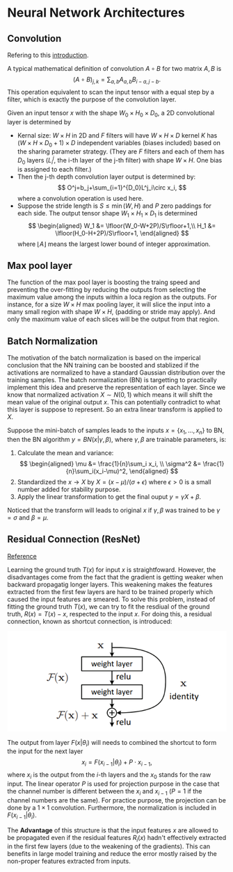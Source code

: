 #  Neural Network Architectures

## Convolution
Refering to this [introduction](https://cs231n.github.io/convolutional-networks/).

A typical mathematical definition of convolution $A\circ B$ for two matrix $A, B$ is
$$
(A\circ B)_{j,k}= \sum_{a,b}A_{a,b} B_{i-a,j-b}.
$$
This operation equivalent to scan the input tensor with a equal step by a filter, which is exactly the purpose of the convolution layer.

Given an input tensor $x$ with the shape $W_0\times H_0\times D_0$, a 2D convolutional layer is determined by
* Kernal size: $W\times H$ in 2D and $F$ filters will have $W\times H\times D$ kernel $K$ has $(W\times H\times D_0+1)\times D$ independent variables (biases included) based on the sharing parameter strategy. (They are $F$ filters and each of them has $D_0$ layers ($L^j_i$, the i-th layer of the j-th filter) with shape $W\times H$. One bias is assigned to each filter.)
* Then the j-th depth convolution layer output is determined by:
$$
O^j=b_j+\sum_{i=1}^{D_0}L^j_i\circ x_i,
$$
where a convolution operation is used here.
* Suppose the stride length is $S\le \min(W,H)$ and $P$ zero paddings for each side. The output tensor shape $W_1\times H_1\times D_1$ is determined
$$
\begin{aligned}
W_1 &= \lfloor(W_0-W+2P)/S\rfloor+1,\\
H_1 &= \lfloor(H_0-H+2P)/S\rfloor+1,
\end{aligned}
$$
where $\lfloor A\rfloor$ means the largest lower bound of integer approximation. 

## Max pool layer

The function of the max pool layer is boosting the traing speed and preventing the over-fitting by reducing the outputs from selecting the maximum value among the inputs within a loca region as the outputs. For instance, for a size $W\times H$ max pooling layer, it will slice the input into a many small region with shape $W\times H$, (padding or stride may apply). And only the maximum value of each slices will be the output from that region.

## Batch Normalization
The motivation of the batch normalization is based on the imperical conclusion that the NN training can be boosted and stablized if the activations are normalized to have a standard Gaussian distribution over the training samples. The batch normalization (BN) is targetting to practically implement this idea and preserve the representation of each layer. Since we know that normalized activation $X\sim N(0,1)$ which means it will shift the mean value of the original output $x$. This can potentially contradict to what this layer is suppose to represent. So an extra linear transform is applied to $X$. 

Suppose the mini-batch of samples leads to the inputs $x=\lbrace x_1,\dots, x_n\rbrace$ to BN, then the BN algorithm $y = BN(x|\gamma, \beta)$, where $\gamma,\beta$ are trainable parameters, is:
1. Calculate the mean and variance:
$$
\begin{aligned}
\mu &= \frac{1}{n}\sum_i x_i, \\
\sigma^2 &= \frac{1}{n}\sum_i(x_i-\mu)^2,
\end{aligned}
$$
2. Standardized the $x\to X$ by $X=(x-\mu)/(\sigma+\epsilon)$ where $\epsilon>0$ is a small number added for stability purpose. 
3. Apply the linear transformation to get the final ouput $y=\gamma X+\beta$.

Noticed that the transform will leads to original $x$ if $\gamma,\beta$ was trained to be $\gamma=\sigma$ and $\beta=\mu$. 

## Residual Connection (ResNet)

[Reference](https://arxiv.org/pdf/1512.03385.pdf)

Learning the ground truth $T(x)$ for input $x$ is straightfoward. However, the disadvantages come from the fact that the gradient is getting weaker when backward propagatig longer layers. This weakening makes the features extracted from the first few layers are hard to be trained properly which caused the input features are smeared. To solve this problem, instead of fitting the ground truth $T(x)$, we can try to fit the resdiual of the ground truth, $R(x)=T(x)-x$, respected to the input $x$. For doing this, a residual connection, known as shortcut connection, is introduced:

![ResNet Architecture](/img/docs/Image_arch_ResNet.png)

The output from layer $F(x|\theta_i)$ will needs to combined the shortcut to form the input for the next layer 
$$
x_i = F(x_{i-1}|\theta_i)+P\cdot x_{i-1},
$$
where $x_i$ is the output from the $i$-th layers and the $x_0$ stands for the raw input. The linear operator $P$ is used for projection purpose in the case that the channel number is different between the $x_i$ and $x_{i-1}$ ($P=1$ if the channel numbers are the same). For practice purpose, the projection can be done by a $1\times 1$ convolution. Furthermore, the normalization is included in $F(x_{i-1}|\theta_i)$. 

The **Advantage** of this structure is that the input features $x$ are allowed to be propagated even if the residual features $R_i(x)$ hadn't effectively extracted in the first few layers (due to the weakening of the gradients). This can benefits in large model training and reduce the error mostly raised by the non-proper features extracted from inputs.